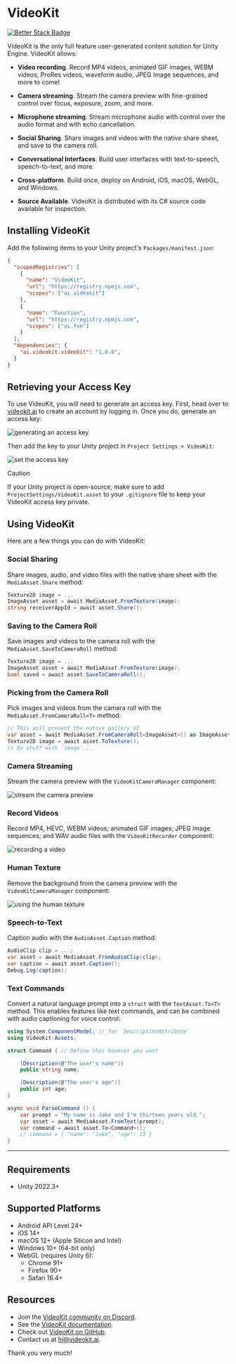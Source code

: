 # VideoKit

[![Better Stack Badge](https://uptime.betterstack.com/status-badges/v1/monitor/1o2on.svg)](https://uptime.betterstack.com/?utm_source=status_badge)

VideoKit is the only full feature user-generated content solution for Unity Engine. VideoKit allows:

- **Video recording**. Record MP4 videos, animated GIF images, WEBM videos, ProRes videos, waveform audio, JPEG image sequences, and more to come!

- **Camera streaming**. Stream the camera preview with fine-grained control over focus, exposure, zoom, and more.

- **Microphone streaming**. Stream microphone audio with control over the audio format and with echo cancellation.

- **Social Sharing**. Share images and videos with the native share sheet, and save to the camera roll.

- **Conversational Interfaces**. Build user interfaces with text-to-speech, speech-to-text, and more.

- **Cross-platform**. Build once, deploy on Android, iOS, macOS, WebGL, and Windows.

- **Source Available**. VideoKit is distributed with its C# source code available for inspection.

## Installing VideoKit
Add the following items to your Unity project's `Packages/manifest.json`:
```json
{
  "scopedRegistries": [
    {
      "name": "VideoKit",
      "url": "https://registry.npmjs.com",
      "scopes": ["ai.videokit"]
    },
    {
      "name": "Function",
      "url": "https://registry.npmjs.com",
      "scopes": ["ai.fxn"]
    }
  ],
  "dependencies": {
    "ai.videokit.videokit": "1.0.0",
  }
}
```

## Retrieving your Access Key
To use VideoKit, you will need to generate an access key. First, head over to [videokit.ai](https://videokit.ai) to create an account by logging in. Once you do, generate an access key:

![generating an access key](api-key.gif)

Then add the key to your Unity project in `Project Settings > VideoKit`:

![set the access key](https://www.videokit.ai/key.png)

> [!CAUTION]
> If your Unity project is open-source, make sure to add `ProjectSettings/VideoKit.asset` to your `.gitignore` file to keep your VideoKit access key private.

## Using VideoKit
Here are a few things you can do with VideoKit:

### Social Sharing
Share images, audio, and video files with the native share sheet with the `MediaAsset.Share` method:
```csharp
Texture2D image = ...
ImageAsset asset = await MediaAsset.FromTexture(image);
string receiverAppId = await asset.Share();
```

### Saving to the Camera Roll
Save images and videos to the camera roll with the `MediaAsset.SaveToCameraRoll` method:
```csharp
Texture2D image = ...
ImageAsset asset = await MediaAsset.FromTexture(image);
bool saved = await asset.SaveToCameraRoll();
```

### Picking from the Camera Roll
Pick images and videos from the camera roll with the `MediaAsset.FromCameraRoll<T>` method:
```csharp
// This will present the native gallery UI
var asset = await MediaAsset.FromCameraRoll<ImageAsset>() as ImageAsset;
Texture2D image = await asset.ToTexture();
// Do stuff with `image`...
```

### Camera Streaming
Stream the camera preview with the `VideoKitCameraManager` component:

![stream the camera preview](https://www.videokit.ai/camera.gif)

### Record Videos
Record MP4, HEVC, WEBM videos; animated GIF images; JPEG image sequences; and WAV audio files with the `VideoKitRecorder` component:

![recording a video](https://www.videokit.ai/video-recording.gif)

### Human Texture
Remove the background from the camera preview with the `VideoKitCameraManager` component:

![using the human texture](https://www.videokit.ai/human-texture.gif)

### Speech-to-Text
Caption audio with the `AudioAsset.Caption` method:
```csharp
AudioClip clip = ...;
var asset = await MediaAsset.FromAudioClip(clip);
var caption = await asset.Caption();
Debug.Log(caption);
```

### Text Commands
Convert a natural language prompt into a `struct` with the `TextAsset.To<T>` method. This enables features like text commands, and can be combined with audio captioning for voice control:
```csharp
using System.ComponentModel; // for `DescriptionAttribute`
using VideoKit.Assets;

struct Command { // Define this however you want

    [Description(@"The user's name")]
    public string name;

    [Description(@"The user's age")]
    public int age;
}

async void ParseCommand () {
    var prompt = "My name is Jake and I'm thirteen years old.";
    var asset = await MediaAsset.FromText(prompt);
    var command = await asset.To<Command>();
    // command = { "name": "Jake", "age": 13 }
}
```

___

## Requirements
- Unity 2022.3+

## Supported Platforms
- Android API Level 24+
- iOS 14+
- macOS 12+ (Apple Silicon and Intel)
- Windows 10+ (64-bit only)
- WebGL (requires Unity 6):
  - Chrome 91+
  - Firefox 90+
  - Safari 16.4+

## Resources
- Join the [VideoKit community on Discord](https://www.videokit.ai/community).
- See the [VideoKit documentation](https://www.videokit.ai).
- Check out [VideoKit on GitHub](https://github.com/videokit-ai).
- Contact us at [hi@videokit.ai](mailto:hi@videokit.ai).

Thank you very much!
